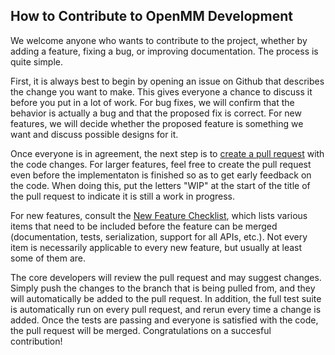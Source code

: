 ## How to Contribute to OpenMM Development

We welcome anyone who wants to contribute to the project, whether by adding a feature,
fixing a bug, or improving documentation.  The process is quite simple.

First, it is always best to begin by opening an issue on Github that describes the change you
want to make.  This gives everyone a chance to discuss it before you put in a lot of work.
For bug fixes, we will confirm that the behavior is actually a bug and that the proposed fix
is correct.  For new features, we will decide whether the proposed feature is something we
want and discuss possible designs for it.

Once everyone is in agreement, the next step is to
[create a pull request](https://help.github.com/en/articles/about-pull-requests) with the code changes.
For larger features, feel free to create the pull request even before the implementaton is
finished so as to get early feedback on the code.  When doing this, put the letters "WIP" at
the start of the title of the pull request to indicate it is still a work in progress.

For new features, consult the [New Feature Checklist](https://github.com/openmm/openmm/wiki/Checklist-when-adding-a-new-feature),
which lists various items that need to be included before the feature can be merged (documentation,
tests, serialization, support for all APIs, etc.).  Not every item is necessarily applicable to
every new feature, but usually at least some of them are.

The core developers will review the pull request and may suggest changes.  Simply push the
changes to the branch that is being pulled from, and they will automatically be added to the
pull request.  In addition, the full test suite is automatically run on every pull request,
and rerun every time a change is added.  Once the tests are passing and everyone is satisfied
with the code, the pull request will be merged.  Congratulations on a succesful contribution!